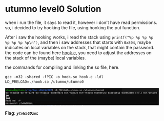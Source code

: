 # utumno level0 Solution

when i run the file, it says to read it, however i don't have read permissions. so, i decided to try hooking the file, using hooking the put function.

After i saw the hooking works, i read the stack using `printf("%p %p %p %p %p %p %p %p\n")`, and then i saw addresses that starts with `0x804`, maybe indicates on local variables on the stack, that might contain the password.
the code can be found here [hook.c](./scripts/level0/hook.c), you need to adjust the addresses on the stack of the (maybe) local variables.

the commands for compiling and linking the so file, here.
```
gcc -m32 -shared -fPIC -o hook.so hook.c -ldl
LD_PRELOAD=./hook.so /utumno/utumno0
```

![image](./images/level0.png)

**Flag:** ***`ytvWa6DzmL`*** 
